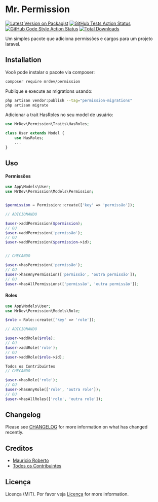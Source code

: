 # Mr. Permission

[![Latest Version on Packagist](https://img.shields.io/packagist/v/mrdev/permission.svg?style=flat-square)](https://packagist.org/packages/mrdev/permission)
[![GitHub Tests Action Status](https://img.shields.io/github/workflow/status/mrdev/permission/run-tests?label=tests)](https://github.com/mrdev/permission/actions?query=workflow%3Arun-tests+branch%3Amain)
[![GitHub Code Style Action Status](https://img.shields.io/github/workflow/status/mrdev/permission/Check%20&%20fix%20styling?label=code%20style)](https://github.com/mrdev/permission/actions?query=workflow%3A"Check+%26+fix+styling"+branch%3Amain)
[![Total Downloads](https://img.shields.io/packagist/dt/mrdev/permission.svg?style=flat-square)](https://packagist.org/packages/mrdev/permission)

Um simples pacote que adiciona permissões e cargos para um projeto laravel.
## Installation

Você pode instalar o pacote via composer:

```bash
composer require mrdev/permission
```

Publique e execute as migrations usando:

```bash
php artisan vendor:publish --tag="permission-migrations"
php artisan migrate
```

Adicionar a trait HasRoles no seu model de usuário:

```php
use MrDev\Permission\Traits\HasRoles;

class User extends Model {
    use HasRoles;
    ...
}
```

## Uso

#### Permissões

```php
use App\Models\User;
use MrDev\Permission\Models\Permission;


$permission = Permission::create(['key' => 'permissão']);

// ADICIONANDO

$user->addPermission($permission);
// OU
$user->addPermission('permissão');
// OU
$user->addPermission($permission->id);


// CHECANDO

$user->hasPermission('permissão');
// OU
$user->hasAnyPermission(['permissão', 'outra permissão']);
// OU
$user->hasAllPermissions(['permissão', 'outra permissão']);
```

#### Roles

```php
use App\Models\User;
use MrDev\Permission\Models\Role;

$role = Role::create(['key' => 'role']);

// ADICIONANDO

$user->addRole($role);
// OU
$user->addRole('role');
// OU
$user->addRole($role->id);

Todos os Contribuintes
// CHECANDO

$user->hasRole('role');
// OU
$user->hasAnyRole(['role', 'outra role']);
// OU
$user->hasAllRoles(['role', 'outra role']);
```

## Changelog

Please see [CHANGELOG](CHANGELOG.md) for more information on what has changed recently.


## Creditos

- [Mauricio Roberto](https://github.com/MauricioRobertoDev)
- [Todos os Contribuintes](../../contributors)

## Licença

Licença (MIT). Por favor veja [Licença](LICENSE.md) for more information.
